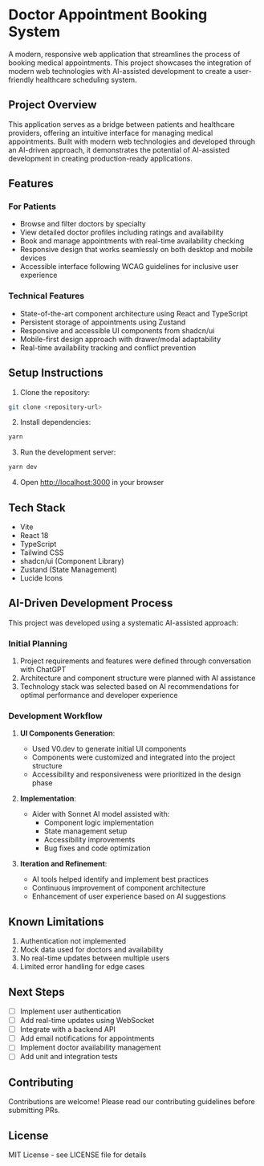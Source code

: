 # Doctor Appointment Booking System

A modern, responsive web application that streamlines the process of booking medical appointments. This project showcases the integration of modern web technologies with AI-assisted development to create a user-friendly healthcare scheduling system.

## Project Overview

This application serves as a bridge between patients and healthcare providers, offering an intuitive interface for managing medical appointments. Built with modern web technologies and developed through an AI-driven approach, it demonstrates the potential of AI-assisted development in creating production-ready applications.

## Features

### For Patients
- Browse and filter doctors by specialty
- View detailed doctor profiles including ratings and availability
- Book and manage appointments with real-time availability checking
- Responsive design that works seamlessly on both desktop and mobile devices
- Accessible interface following WCAG guidelines for inclusive user experience

### Technical Features
- State-of-the-art component architecture using React and TypeScript
- Persistent storage of appointments using Zustand
- Responsive and accessible UI components from shadcn/ui
- Mobile-first design approach with drawer/modal adaptability
- Real-time availability tracking and conflict prevention

## Setup Instructions

1. Clone the repository:
```bash
git clone <repository-url>
```

2. Install dependencies:
```bash
yarn
```

3. Run the development server:
```bash
yarn dev
```

4. Open [http://localhost:3000](http://localhost:3000) in your browser

## Tech Stack

- Vite
- React 18
- TypeScript
- Tailwind CSS
- shadcn/ui (Component Library)
- Zustand (State Management)
- Lucide Icons

## AI-Driven Development Process

This project was developed using a systematic AI-assisted approach:

### Initial Planning
1. Project requirements and features were defined through conversation with ChatGPT
2. Architecture and component structure were planned with AI assistance
3. Technology stack was selected based on AI recommendations for optimal performance and developer experience

### Development Workflow
1. **UI Components Generation**:
   - Used V0.dev to generate initial UI components
   - Components were customized and integrated into the project structure
   - Accessibility and responsiveness were prioritized in the design phase

2. **Implementation**:
   - Aider with Sonnet AI model assisted with:
     - Component logic implementation
     - State management setup
     - Accessibility improvements
     - Bug fixes and code optimization

3. **Iteration and Refinement**:
   - AI tools helped identify and implement best practices
   - Continuous improvement of component architecture
   - Enhancement of user experience based on AI suggestions

## Known Limitations

1. Authentication not implemented
2. Mock data used for doctors and availability
3. No real-time updates between multiple users
4. Limited error handling for edge cases

## Next Steps

- [ ] Implement user authentication
- [ ] Add real-time updates using WebSocket
- [ ] Integrate with a backend API
- [ ] Add email notifications for appointments
- [ ] Implement doctor availability management
- [ ] Add unit and integration tests

## Contributing

Contributions are welcome! Please read our contributing guidelines before submitting PRs.

## License

MIT License - see LICENSE file for details
